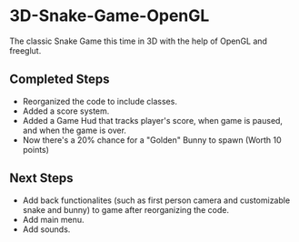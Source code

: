 # 3D-Snake-Game-OpenGL
The classic Snake Game this time in 3D with the help of OpenGL and freeglut. 

## Completed Steps
- Reorganized the code to include classes.
- Added a score system.
- Added a Game Hud that tracks player's score, when game is paused, and when the game is over.
- Now there's a 20% chance for a "Golden" Bunny to spawn (Worth 10 points)

## Next Steps
- Add back functionalites (such as first person camera and customizable snake and bunny) to game after reorganizing the code.
- Add main menu.
- Add sounds.
